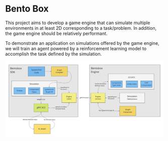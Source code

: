 # Bento Box
This project aims to develop a game engine that can simulate multiple environments in at least 2D corresponding to a task/problem. In addition, the game engine should be relatively performant.

To demonstrate an application on simulations offered by the game engine, we will train an agent powered by a reinforcement learning model to accomplish the task defined by the simulation.

![High-level System Architecture](./images/architecture.jpg)
